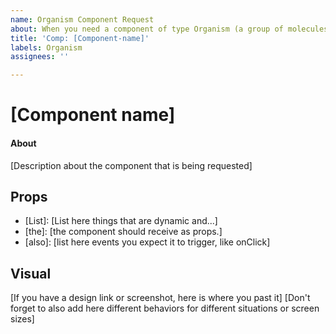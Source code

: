 ```yaml
---
name: Organism Component Request
about: When you need a component of type Organism (a group of molecules)
title: 'Comp: [Component-name]'
labels: Organism
assignees: ''

---
```


# [Component name]

#### About

[Description about the component that is being requested]

## Props

- [List]: [List here things that are dynamic and...]
- [the]: [the component should receive as props.]
- [also]: [list here events you expect it to trigger, like onClick]

## Visual

[If you have a design link or screenshot, here is where you past it]
[Don't forget to also add here different behaviors for different situations or screen sizes]
